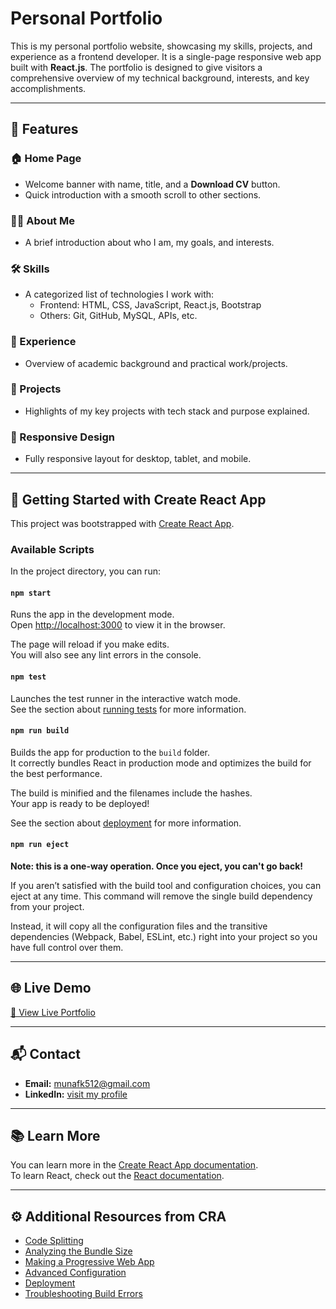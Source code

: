 #  Personal Portfolio

This is my personal portfolio website, showcasing my skills, projects, and experience as a frontend developer. It is a single-page responsive web app built with **React.js**. The portfolio is designed to give visitors a comprehensive overview of my technical background, interests, and key accomplishments.

---

## 📌 Features

### 🏠 Home Page
- Welcome banner with name, title, and a **Download CV** button.
- Quick introduction with a smooth scroll to other sections.

### 👨‍💻 About Me
- A brief introduction about who I am, my goals, and interests.

### 🛠️ Skills
- A categorized list of technologies I work with:  
  - Frontend: HTML, CSS, JavaScript, React.js, Bootstrap  
  - Others: Git, GitHub, MySQL, APIs, etc.

### 💼 Experience
- Overview of academic background and practical work/projects.

### 🚀 Projects
- Highlights of my key projects with tech stack and purpose explained.

### 📱 Responsive Design
- Fully responsive layout for desktop, tablet, and mobile.

---

## 🚀 Getting Started with Create React App

This project was bootstrapped with [Create React App](https://github.com/facebook/create-react-app).

### Available Scripts

In the project directory, you can run:

#### `npm start`
Runs the app in the development mode.  
Open [http://localhost:3000](http://localhost:3000) to view it in the browser.

The page will reload if you make edits.  
You will also see any lint errors in the console.

#### `npm test`
Launches the test runner in the interactive watch mode.  
See the section about [running tests](https://facebook.github.io/create-react-app/docs/running-tests) for more information.

#### `npm run build`
Builds the app for production to the `build` folder.  
It correctly bundles React in production mode and optimizes the build for the best performance.

The build is minified and the filenames include the hashes.  
Your app is ready to be deployed!

See the section about [deployment](https://facebook.github.io/create-react-app/docs/deployment) for more information.

#### `npm run eject`
**Note: this is a one-way operation. Once you eject, you can't go back!**

If you aren’t satisfied with the build tool and configuration choices, you can eject at any time. This command will remove the single build dependency from your project.

Instead, it will copy all the configuration files and the transitive dependencies (Webpack, Babel, ESLint, etc.) right into your project so you have full control over them.

---

## 🌐 Live Demo

[🔗 View Live Portfolio](https://munaf-khan-portfolio.netlify.app/)

---

## 📬 Contact

- **Email:** munafk512@gmail.com  
- **LinkedIn:** [visit my profile](https://www.linkedin.com/in/mohd-munaf-khan-30b195231/)  

---

## 📚 Learn More

You can learn more in the [Create React App documentation](https://facebook.github.io/create-react-app/docs/getting-started).  
To learn React, check out the [React documentation](https://reactjs.org/).

---

## ⚙️ Additional Resources from CRA

- [Code Splitting](https://facebook.github.io/create-react-app/docs/code-splitting)  
- [Analyzing the Bundle Size](https://facebook.github.io/create-react-app/docs/analyzing-the-bundle-size)  
- [Making a Progressive Web App](https://facebook.github.io/create-react-app/docs/making-a-progressive-web-app)  
- [Advanced Configuration](https://facebook.github.io/create-react-app/docs/advanced-configuration)  
- [Deployment](https://facebook.github.io/create-react-app/docs/deployment)  
- [Troubleshooting Build Errors](https://facebook.github.io/create-react-app/docs/troubleshooting#npm-run-build-fails-to-minify)
